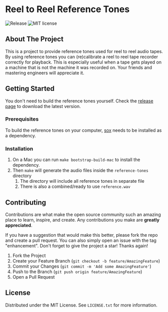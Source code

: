 <!-- Improved compatibility of back to top link: See: https://github.com/othneildrew/Best-README-Template/pull/73 -->
<a name="readme-top"></a>

# Reel to Reel Reference Tones

![Release](https://badgers.space/github/release/ingk/reel-to-reel-reference-tones)
![MIT license](https://badgers.space/github/license/ingk/reel-to-reel-reference-tones)

## About The Project

This is a project to provide reference tones used for reel to reel audio tapes. By using reference tones 
you can (re)calibrate a reel to reel tape recorder correctly for playback. This is especially useful when a 
tape gets played on a machine that is not the machine it was recorded on. Your friends and mastering engineers 
will appreciate it.

## Getting Started

You don't need to build the reference tones yourself. Check the [release page](https://github.com/ingk/reel-to-reel-reference-tones/releases) to download the latest version.

### Prerequisites

To build the reference tones on your computer, [sox](https://sox.sourceforge.net) needs to be installed as a dependency.

### Installation

1. On a Mac you can run `make bootstrap-build-mac` to install the dependency.
2. Then `make` will generate the audio files inside the `reference-tones` directory
   1. The directory will include all reference tones in separate file
   2. There is also a combined/ready to use `reference.wav`

## Contributing

Contributions are what make the open source community such an amazing place to learn, inspire, and create. Any contributions you make are **greatly appreciated**.

If you have a suggestion that would make this better, please fork the repo and create a pull request. You can also simply open an issue with the tag "enhancement".
Don't forget to give the project a star! Thanks again!

1. Fork the Project
2. Create your Feature Branch (`git checkout -b feature/AmazingFeature`)
3. Commit your Changes (`git commit -m 'Add some AmazingFeature'`)
4. Push to the Branch (`git push origin feature/AmazingFeature`)
5. Open a Pull Request

## License

Distributed under the MIT License. See `LICENSE.txt` for more information.
